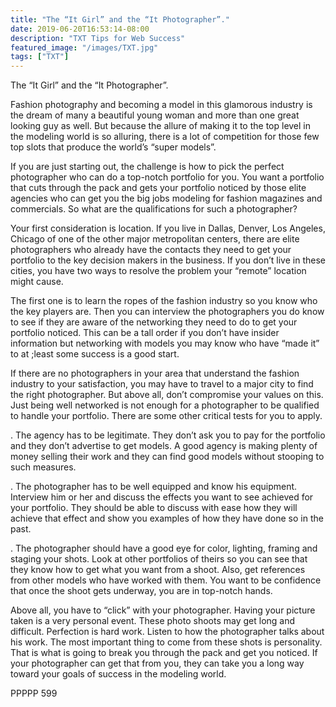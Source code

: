 ```yaml
---
title: "The “It Girl” and the “It Photographer”."
date: 2019-06-20T16:53:14-08:00
description: "TXT Tips for Web Success"
featured_image: "/images/TXT.jpg"
tags: ["TXT"]
---
```


The “It Girl” and the “It Photographer”.

Fashion photography and becoming a model in this glamorous industry is the dream of many a beautiful young woman and more than one great looking guy as well.  But because the allure of making it to the top level in the modeling world is so alluring, there is a lot of competition for those few top slots that produce the world’s “super models”.

If you are just starting out, the challenge is how to pick the perfect photographer who can do a top-notch portfolio for you.  You want a portfolio that cuts through the pack and gets your portfolio noticed by those elite agencies who can get you the big jobs modeling for fashion magazines and commercials.  So what are the qualifications for such a photographer?

Your first consideration is location.  If you live in Dallas, Denver, Los Angeles, Chicago of one of the other major metropolitan centers, there are elite photographers who already have the contacts they need to get your portfolio to the key decision makers in the business.  If you don’t live in these cities, you have two ways to resolve the problem your “remote” location might cause.  

The first one is to learn the ropes of the fashion industry so you know who the key players are.  Then you can interview the photographers you do know to see if they are aware of the networking they need to do to get your portfolio noticed.  This can be a tall order if you don’t have insider information but networking with models you may know who have “made it” to at ;least some success is a good start.

If there are no photographers in your area that understand the fashion industry to your satisfaction, you may have to travel to a major city to find the right photographer.  But above all, don’t compromise your values on this.  Just being well networked is not enough for a photographer to be qualified to handle your portfolio.  There are some other critical tests for you to apply.

.	The agency has to be legitimate.  They don’t ask you to pay for the portfolio and they don’t advertise to get models.  A good agency is making plenty of money selling their work and they can find good models without stooping to such measures.

.	The photographer has to be well equipped and know his equipment.  Interview him or her and discuss the effects you want to see achieved for your portfolio.  They should be able to discuss with ease how they will achieve that effect and show you examples of how they have done so in the past.

.	The photographer should have a good eye for color, lighting, framing and staging your shots.  Look at other portfolios of theirs so you can see that they know how to get what you want from a shoot.  Also, get references from other models who have worked with them.  You want to be confidence that once the shoot gets underway, you are in top-notch hands.

Above all, you have to “click”  with your photographer.  Having your picture taken is a very personal event.  These photo shoots may get long and difficult.  Perfection is hard work.  Listen to how the photographer talks about his work.  The most important thing to come from these shots is personality.  That is what is going to break you through the pack and get you noticed.  If your photographer can get that from you, they can take you a long way toward your goals of success in the modeling world.

PPPPP 599

